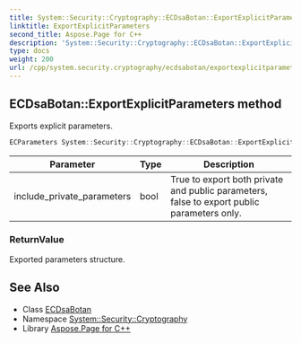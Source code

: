 ```yaml
---
title: System::Security::Cryptography::ECDsaBotan::ExportExplicitParameters method
linktitle: ExportExplicitParameters
second_title: Aspose.Page for C++
description: 'System::Security::Cryptography::ECDsaBotan::ExportExplicitParameters method. Exports explicit parameters in C++.'
type: docs
weight: 200
url: /cpp/system.security.cryptography/ecdsabotan/exportexplicitparameters/
---
```

## ECDsaBotan::ExportExplicitParameters method


Exports explicit parameters.

```cpp
ECParameters System::Security::Cryptography::ECDsaBotan::ExportExplicitParameters(bool include_private_parameters) override
```


| Parameter | Type | Description |
| --- | --- | --- |
| include_private_parameters | bool | True to export both private and public parameters, false to export public parameters only. |

### ReturnValue

Exported parameters structure.

## See Also

* Class [ECDsaBotan](../)
* Namespace [System::Security::Cryptography](../../)
* Library [Aspose.Page for C++](../../../)
